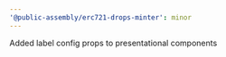 ```yaml
---
'@public-assembly/erc721-drops-minter': minor
---
```


Added label config props to presentational components
